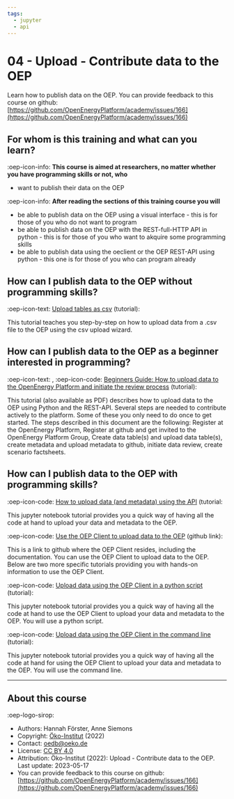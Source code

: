 ```yaml
---
tags:
  - jupyter
  - api
---
```


# 04 - Upload - Contribute data to the OEP

Learn how to publish data on the OEP.
You can provide feedback to this course on github: [https://github.com/OpenEnergyPlatform/academy/issues/166](https://github.com/OpenEnergyPlatform/academy/issues/166)

## For whom is this training and what can you learn?

:oep-icon-info: **This course is aimed at researchers, no matter whether you have programming skills or not, who**

- want to publish their data on the OEP

:oep-icon-info: **After reading the sections of this training course you will**

- be able to publish data on the OEP using a visual interface - this is for those of you who do not want to program
- be able to publish data on the OEP with the REST-full-HTTP API in python - this is for those of you who want to akquire some programming skills
- be able to publish data using the oeclient or the OEP REST-API using python - this one is for those of you who can program already

## How can I publish data to the OEP without programming skills?

:oep-icon-text: [Upload tables as csv](../tutorials/99_other/wizard.md) (tutorial):

This tutorial teaches you step-by-step on how to upload data from a .csv file to the OEP using the csv upload wizard.

## How can I publish data to the OEP as a beginner interested in programming?

:oep-icon-text: , </i>:oep-icon-code: [Beginners Guide: How to upload data to the OpenEnergy Platform and initiate the review process](../tutorials/99_other/beginners_guide.md) (tutorial):

This tutorial (also available as PDF) describes how to upload data to the OEP using Python and the REST-API. Several steps are needed to contribute actively to the platform. Some of these you only need to do once to get started. The steps described in this document are the following: Register at the OpenEnergy Platform, Register at github and get invited to the OpenEnergy Platform Group, Create data table(s) and upload data table(s), create metadata and upload metadata to github, initiate data review, create scenario factsheets.

## How can I publish data to the OEP with programming skills?

:oep-icon-code: [How to upload data (and metadata) using the API](../tutorials/01_api/02_api_upload.ipynb) (tutorial:

This jupyter notebook tutorial provides you a quick way of having all the code at hand to upload your data and metadata to the OEP.

:oep-icon-code: [Use the OEP Client to upload data to the OEP](https://github.com/OpenEnergyPlatform/oep-client/) (github link):

This is a link to github where the OEP Client resides, including the documentation. You can use the OEP Client to upload data to the OEP. Below are two more specific tutorials providing you with hands-on information to use the OEP Client. 

:oep-icon-code: [Upload data using the OEP Client in a python script](../tutorials/02_oep-client/02_client_python_upload.ipynb) (tutorial):

This jupyter notebook tutorial provides you a quick way of having all the code at hand to use the OEP Client to upload your data and metadata to the OEP. You will use a python script. 

:oep-icon-code: [Upload data using the OEP Client in the command line](../tutorials/02_oep-client/04_client_cli_upload.md) (tutorial):

This jupyter notebook tutorial provides you a quick way of having all the code at hand for using the OEP Client to upload your data and metadata to the OEP. You will use the command line. 





---

## About this course

:oep-logo-sirop:

- Authors: Hannah Förster, Anne Siemons
- Copyright: [Öko-Institut](https://www.oeko.de) (2022)
- Contact: oedb@oeko.de
- License: [CC BY 4.0](https://creativecommons.org/licenses/by/4.0/deed.en)
- Attribution: Öko-Institut (2022): Upload - Contribute data to the OEP. Last update: 2023-05-17
- You can provide feedback to this course on github: [https://github.com/OpenEnergyPlatform/academy/issues/166](https://github.com/OpenEnergyPlatform/academy/issues/166)
